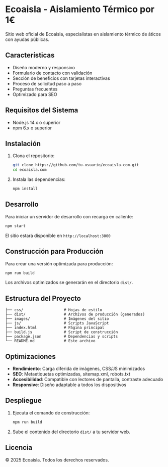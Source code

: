 # Ecoaisla - Aislamiento Térmico por 1€

Sitio web oficial de Ecoaisla, especialistas en aislamiento térmico de áticos con ayudas públicas.

## Características

- Diseño moderno y responsivo
- Formulario de contacto con validación
- Sección de beneficios con tarjetas interactivas
- Proceso de solicitud paso a paso
- Preguntas frecuentes
- Optimizado para SEO

## Requisitos del Sistema

- Node.js 14.x o superior
- npm 6.x o superior

## Instalación

1. Clona el repositorio:
   ```bash
   git clone https://github.com/tu-usuario/ecoaisla.com.git
   cd ecoaisla.com
   ```

2. Instala las dependencias:
   ```bash
   npm install
   ```

## Desarrollo

Para iniciar un servidor de desarrollo con recarga en caliente:

```bash
npm start
```

El sitio estará disponible en `http://localhost:3000`

## Construcción para Producción

Para crear una versión optimizada para producción:

```bash
npm run build
```

Los archivos optimizados se generarán en el directorio `dist/`.

## Estructura del Proyecto

```
├── css/                  # Hojas de estilo
├── dist/                 # Archivos de producción (generados)
├── images/               # Imágenes del sitio
├── js/                   # Scripts JavaScript
├── index.html            # Página principal
├── build.js              # Script de construcción
├── package.json          # Dependencias y scripts
└── README.md             # Este archivo
```

## Optimizaciones

- **Rendimiento**: Carga diferida de imágenes, CSS/JS minimizados
- **SEO**: Metaetiquetas optimizadas, sitemap.xml, robots.txt
- **Accesibilidad**: Compatible con lectores de pantalla, contraste adecuado
- **Responsive**: Diseño adaptable a todos los dispositivos

## Despliegue

1. Ejecuta el comando de construcción:
   ```bash
   npm run build
   ```

2. Sube el contenido del directorio `dist/` a tu servidor web.

## Licencia

© 2025 Ecoaisla. Todos los derechos reservados.
